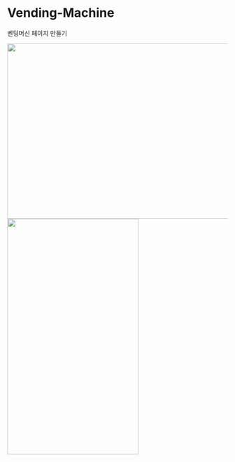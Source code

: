 # Vending-Machine
벤딩머신 페이지 만들기

<img src="https://user-images.githubusercontent.com/64193469/226320054-bb9c7138-4ed3-4d7c-97d9-6820d575d677.png" width="578px" height="400px"/>
<img src="https://user-images.githubusercontent.com/64193469/226320197-fadaf283-255c-4e0b-8e37-1e8c6b869cc9.png" width="300px" height="538.5px"/>
